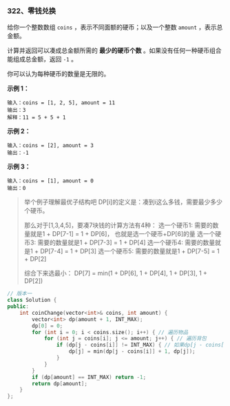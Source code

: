 ### 322、零钱兑换

给你一个整数数组 `coins` ，表示不同面额的硬币；以及一个整数 `amount` ，表示总金额。

计算并返回可以凑成总金额所需的 **最少的硬币个数** 。如果没有任何一种硬币组合能组成总金额，返回 `-1` 。

你可以认为每种硬币的数量是无限的。

**示例 1：**

```
输入：coins = [1, 2, 5], amount = 11
输出：3 
解释：11 = 5 + 5 + 1
```

**示例 2：**

```
输入：coins = [2], amount = 3
输出：-1
```

**示例 3：**

```
输入：coins = [1], amount = 0
输出：0
```

> 举个例子理解最优子结构吧
> DP[i]的定义是：凑到i这么多钱，需要最少多少个硬币。
>
> 那么对于[1,3,4,5]，要凑7块钱的计算方法有4种：
> 选一个硬币1: 需要的数量就是1 + DP[7-1] = 1 + DP[6]， 也就是选一个硬币+DP[6]的量
> 选一个硬币3: 需要的数量就是1 + DP[7-3] = 1 + DP[4]
> 选一个硬币4: 需要的数量就是1 + DP[7-4] = 1 + DP[3]
> 选一个硬币5: 需要的数量就是1 + DP[7-5] = 1 + DP[2]
>
> 综合下来选最小：
> DP[7] = min(1 + DP[6], 1 + DP[4], 1 + DP[3], 1 + DP[2])

```c++
// 版本一
class Solution {
public:
    int coinChange(vector<int>& coins, int amount) {
        vector<int> dp(amount + 1, INT_MAX);
        dp[0] = 0;
        for (int i = 0; i < coins.size(); i++) { // 遍历物品
            for (int j = coins[i]; j <= amount; j++) { // 遍历背包
                if (dp[j - coins[i]] != INT_MAX) { // 如果dp[j - coins[i]]是初始值则跳过
                    dp[j] = min(dp[j - coins[i]] + 1, dp[j]);
                }
            }
        }
        if (dp[amount] == INT_MAX) return -1;
        return dp[amount];
    }
};
```

